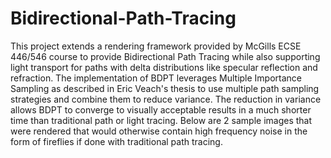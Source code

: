 # Bidirectional-Path-Tracing

This project extends a rendering framework provided by McGills ECSE 446/546 course to provide Bidirectional Path Tracing while also 
supporting light transport for paths with delta distributions like specular reflection and refraction. The implementation of BDPT
leverages Multiple Importance Sampling as described in Eric Veach's thesis to use multiple path sampling strategies and combine them
to reduce variance. The reduction in variance allows BDPT to converge to visually acceptable results in a much shorter time than 
traditional path or light tracing. Below are 2 sample images that were rendered that would otherwise contain high frequency noise in
the form of fireflies if done with traditional path tracing.



